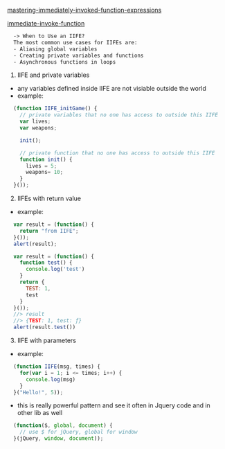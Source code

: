 [mastering-immediately-invoked-function-expressions](https://medium.com/@vvkchandra/essential-javascript-mastering-immediately-invoked-function-expressions-67791338ddc6)

[immediate-invoke-function](https://flaviocopes.com/javascript-iife/#:~:text=An%20Immediately%2Dinvoked%20Function%20Expression,way%20to%20isolate%20variables%20declarations)

```html
  -> When to Use an IIFE?
  The most common use cases for IIFEs are:
  - Aliasing global variables
  - Creating private variables and functions
  - Asynchronous functions in loops
```

1. IIFE and private variables
  - any variables defined inside IIFE are not visiable outside the world
  - example:

  ```js
    (function IIFE_initGame() {
      // private variables that no one has access to outside this IIFE
      var lives;
      var weapons;

      init();

      // private function that no one has access to outside this IIFE
      function init() {
        lives = 5;
        weapons= 10;
      }
    }());
  ```

2. IIFEs with return value
  - example:

  ```js
    var result = (function() {
      return "from IIFE";
    }());
    alert(result);
  ```

  ```js
    var result = (function() {
      function test() {
        console.log('test')
      }
      return {
        TEST: 1,
        test
      }
    }());
    //> result
    //> {TEST: 1, test: ƒ}
    alert(result.test())
  ````

3. IIFE with parameters
  - example:

  ```js
    (function IIFE(msg, times) {
      for(var i = 1; i <= times; i++) {
        console.log(msg)
      }
    }("Hello!", 5));
  ```

  - this is really powerful pattern and see it often in Jquery code
  and in other lib as well

  ```js
    (function($, global, document) {
      // use $ for jQuery, global for window
    }(jQuery, window, document));
  ```
